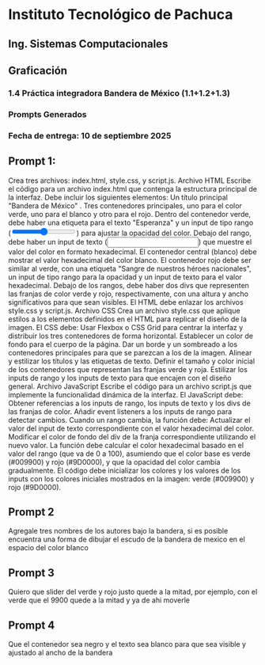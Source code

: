 # Instituto Tecnológico de Pachuca
## Ing. Sistemas Computacionales
## Graficación
### 1.4 Práctica integradora Bandera de México (1.1+1.2+1.3)
### Prompts Generados
### Fecha de entrega: 10 de septiembre 2025

## Prompt 1:
Crea tres archivos: index.html, style.css, y script.js.  Archivo HTML Escribe el código para un archivo index.html que contenga la estructura principal de la interfaz. Debe incluir los siguientes elementos:  Un título principal "Bandera de México" .  Tres contenedores principales, uno para el color verde, uno para el blanco y otro para el rojo.  Dentro del contenedor verde, debe haber una etiqueta para el texto "Esperanza" y un input de tipo rango (<input type="range">) para ajustar la opacidad del color.  Debajo del rango, debe haber un input de texto (<input type="text">) que muestre el valor del color en formato hexadecimal.  El contenedor central (blanco) debe mostrar el valor hexadecimal del color blanco.  El contenedor rojo debe ser similar al verde, con una etiqueta "Sangre de nuestros héroes nacionales", un input de tipo rango para la opacidad y un input de texto para el valor hexadecimal.  Debajo de los rangos, debe haber dos divs que representen las franjas de color verde y rojo, respectivamente, con una altura y ancho significativos para que sean visibles.  El HTML debe enlazar los archivos style.css y script.js.  Archivo CSS Crea un archivo style.css que aplique estilos a los elementos definidos en el HTML para replicar el diseño de la imagen. El CSS debe:  Usar Flexbox o CSS Grid para centrar la interfaz y distribuir los tres contenedores de forma horizontal.  Establecer un color de fondo para el cuerpo de la página.  Dar un borde y un sombreado a los contenedores principales para que se parezcan a los de la imagen.  Alinear y estilizar los títulos y las etiquetas de texto.  Definir el tamaño y color inicial de los contenedores que representan las franjas verde y roja.  Estilizar los inputs de rango y los inputs de texto para que encajen con el diseño general.  Archivo JavaScript Escribe el código para un archivo script.js que implemente la funcionalidad dinámica de la interfaz. El JavaScript debe:  Obtener referencias a los inputs de rango, los inputs de texto y los divs de las franjas de color.  Añadir event listeners a los inputs de rango para detectar cambios.  Cuando un rango cambia, la función debe:  Actualizar el valor del input de texto correspondiente con el valor hexadecimal del color.  Modificar el color de fondo del div de la franja correspondiente utilizando el nuevo valor.  La función debe calcular el color hexadecimal basado en el valor del rango (que va de 0 a 100), asumiendo que el color base es verde (#009900) y rojo (#9D0000), y que la opacidad del color cambia gradualmente.  El código debe inicializar los colores y los valores de los inputs con los colores iniciales mostrados en la imagen: verde (#009900) y rojo (#9D0000).
## Prompt 2
Agregale tres nombres de los autores bajo la bandera, si es posible encuentra una forma de dibujar el escudo de la bandera de mexico en el espacio del color blanco
## Prompt 3
Quiero que slider del verde y rojo justo quede a la mitad, por ejemplo, con el verde que el 9900 quede a la mitad y ya de ahi moverle
## Prompt 4
Que el contenedor sea negro y el texto sea blanco para que sea visible y ajustado al ancho de la bandera
